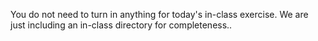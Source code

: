 You do not need to turn in anything for today's in-class exercise.
We are just including an in-class directory for completeness..
